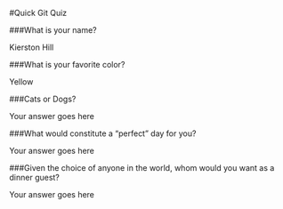 #Quick Git Quiz

###What is your name?

Kierston Hill

###What is your favorite color?

Yellow

###Cats or Dogs?

Your answer goes here

###What would constitute a “perfect” day for you?

Your answer goes here

###Given the choice of anyone in the world, whom would you want as a dinner guest?

Your answer goes here
